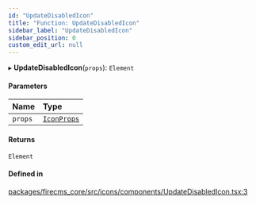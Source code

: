 ```yaml
---
id: "UpdateDisabledIcon"
title: "Function: UpdateDisabledIcon"
sidebar_label: "UpdateDisabledIcon"
sidebar_position: 0
custom_edit_url: null
---
```


▸ **UpdateDisabledIcon**(`props`): `Element`

#### Parameters

| Name | Type |
| :------ | :------ |
| `props` | [`IconProps`](../types/IconProps.md) |

#### Returns

`Element`

#### Defined in

[packages/firecms_core/src/icons/components/UpdateDisabledIcon.tsx:3](https://github.com/FireCMSco/firecms/blob/d45f3739/packages/firecms_core/src/icons/components/UpdateDisabledIcon.tsx#L3)
